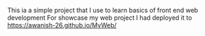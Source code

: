 This ia a simple project that I use to learn basics of front end web development
For showcase my web project I had deployed it to https://awanish-26.github.io/MyWeb/
